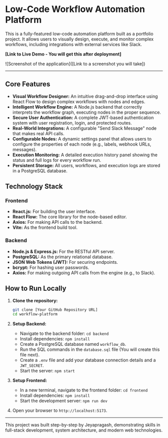 # Low-Code Workflow Automation Platform

This is a fully-featured low-code automation platform built as a portfolio project. It allows users to visually design, execute, and monitor complex workflows, including integrations with external services like Slack.

**[Link to Live Demo - You will get this after deployment]**

![Screenshot of the application]([Link to a screenshot you will take])

---

## Core Features

*   **Visual Workflow Designer:** An intuitive drag-and-drop interface using React Flow to design complex workflows with nodes and edges.
*   **Intelligent Workflow Engine:** A Node.js backend that correctly interprets the workflow graph, executing nodes in the proper sequence.
*   **Secure User Authentication:** A complete JWT-based authentication system with user registration, login, and protected routes.
*   **Real-World Integrations:** A configurable "Send Slack Message" node that makes real API calls.
*   **Configurable Nodes:** A dynamic settings panel that allows users to configure the properties of each node (e.g., labels, webhook URLs, messages).
*   **Execution Monitoring:** A detailed execution history panel showing the status and full logs for every workflow run.
*   **Persistent Storage:** All users, workflows, and execution logs are stored in a PostgreSQL database.

## Technology Stack

### Frontend
*   **React.js:** For building the user interface.
*   **React Flow:** The core library for the node-based editor.
*   **Axios:** For making API calls to the backend.
*   **Vite:** As the frontend build tool.

### Backend
*   **Node.js & Express.js:** For the RESTful API server.
*   **PostgreSQL:** As the primary relational database.
*   **JSON Web Tokens (JWT):** For securing endpoints.
*   **bcrypt:** For hashing user passwords.
*   **Axios:** For making outgoing API calls from the engine (e.g., to Slack).

## How to Run Locally

1.  **Clone the repository:**
    ```bash
    git clone [Your GitHub Repository URL]
    cd workflow-platform
    ```

2.  **Setup Backend:**
    *   Navigate to the backend folder: `cd backend`
    *   Install dependencies: `npm install`
    *   Create a PostgreSQL database named `workflow_db`.
    *   Run the SQL commands in the `database.sql` file (You will create this file next).
    *   Create a `.env` file and add your database connection details and a `JWT_SECRET`.
    *   Start the server: `npm start`

3.  **Setup Frontend:**
    *   In a new terminal, navigate to the frontend folder: `cd frontend`
    *   Install dependencies: `npm install`
    *   Start the development server: `npm run dev`

4.  Open your browser to `http://localhost:5173`.

---
This project was built step-by-step by Jeyapragash, demonstrating skills in full-stack development, system architecture, and modern web technologies.
